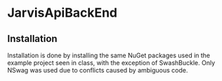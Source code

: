 # JarvisApiBackEnd

## Installation
Installation is done by installing the same NuGet packages used in the example project seen in class, with the exception of SwashBuckle. 
Only NSwag was used due to conflicts caused by ambiguous code.

